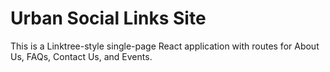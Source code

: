 # Urban Social Links Site

This is a Linktree-style single-page React application with routes for About Us, FAQs, Contact Us, and Events.
